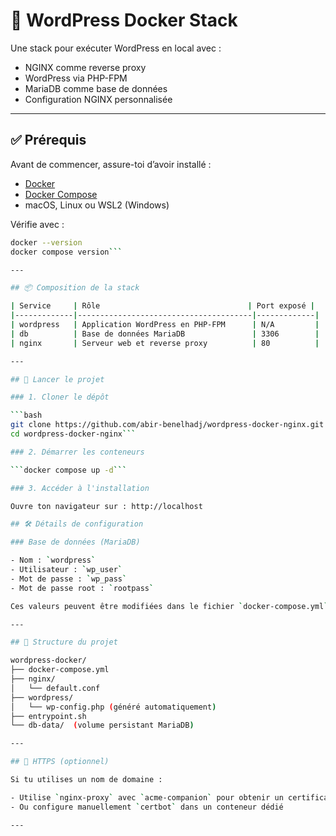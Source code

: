 # 🐳 WordPress Docker Stack

Une stack pour exécuter WordPress en local avec :

- NGINX comme reverse proxy  
- WordPress via PHP-FPM  
- MariaDB comme base de données  
- Configuration NGINX personnalisée

---

## ✅ Prérequis

Avant de commencer, assure-toi d’avoir installé :

- [Docker](https://docs.docker.com/get-docker/)
- [Docker Compose](https://docs.docker.com/compose/install/)
- macOS, Linux ou WSL2 (Windows)

Vérifie avec :

```bash
docker --version
docker compose version```

---

## 📦 Composition de la stack

| Service     | Rôle                                 | Port exposé |
|-------------|---------------------------------------|-------------|
| wordpress   | Application WordPress en PHP-FPM      | N/A         |
| db          | Base de données MariaDB               | 3306        |
| nginx       | Serveur web et reverse proxy          | 80          |

---

## 🚀 Lancer le projet

### 1. Cloner le dépôt

```bash
git clone https://github.com/abir-benelhadj/wordpress-docker-nginx.git
cd wordpress-docker-nginx```

### 2. Démarrer les conteneurs

```docker compose up -d```

### 3. Accéder à l'installation

Ouvre ton navigateur sur : http://localhost

## 🛠️ Détails de configuration

### Base de données (MariaDB)

- Nom : `wordpress`  
- Utilisateur : `wp_user`  
- Mot de passe : `wp_pass`  
- Mot de passe root : `rootpass`  

Ces valeurs peuvent être modifiées dans le fichier `docker-compose.yml`.

---

## 🧾 Structure du projet

wordpress-docker/  
├── docker-compose.yml  
├── nginx/  
│   └── default.conf  
├── wordpress/  
│   └── wp-config.php (généré automatiquement)  
├── entrypoint.sh  
└── db-data/  (volume persistant MariaDB)

---

## 🔐 HTTPS (optionnel)

Si tu utilises un nom de domaine :

- Utilise `nginx-proxy` avec `acme-companion` pour obtenir un certificat SSL automatiquement  
- Ou configure manuellement `certbot` dans un conteneur dédié

---